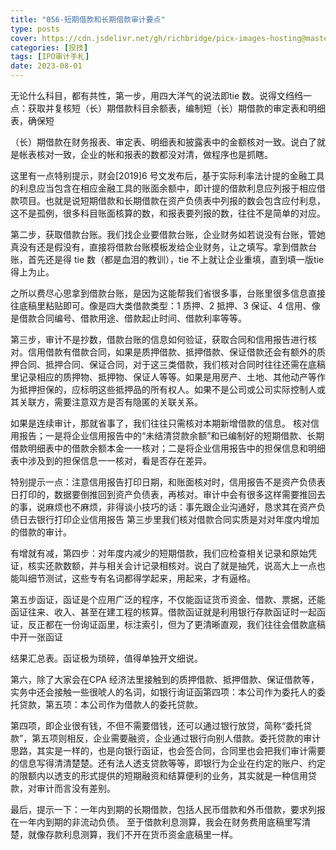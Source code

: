 ```yaml
---
title: "056-短期借款和长期借款审计要点"
type: posts
cover: https://cdn.jsdelivr.net/gh/richbridge/picx-images-hosting@master/thumbnail/投技.jpg
categories: [投技]
tags: [IPO审计手札]
date: 2023-08-01
---
```

无论什么科目，都有共性，第一步，用四大洋气的说法即tie 数。说得文绉绉一点：获取并复核短（长）期借款科目余额表，编制短（长）期借款的审定表和明细表，确保短

（长）期借款在财务报表、审定表、明细表和披露表中的金额核对一致。说白了就是帐表核对一致，企业的帐和报表的数都没对清，做程序也是抓瞎。

这里有一点特别提示，财会[2019]6 号文发布后，基于实际利率法计提的金融工具的利息应当包含在相应金融工具的账面余额中，即计提的借款利息应列报于相应借款项目。也就是说短期借款和长期借款在资产负债表中列报的数会包含应付利息，这不是孤例，很多科目账面核算的数，和报表要列报的数，往往不是简单的对应。

第二步，获取借款台账。我们找企业要借款台账，企业财务如若说没有台账，管她真没有还是假没有，直接将借款台账模板发给企业财务，让之填写。拿到借款台账，首先还是得 tie 数（都是血泪的教训），tie 不上就让企业重填，直到填一版tie 得上为止。

之所以费尽心思拿到借款台账，是因为这能帮我们省很多事，台账里很多信息直接往底稿里粘贴即可。像是四大类借款类型：1 质押、2 抵押、3 保证、4 信用、像是借款合同编号、借款用途、借款起止时间、借款利率等等。

第三步，审计不是抄数，借款台账的信息如何验证，获取合同和信用报告进行核对。信用借款有借款合同，如果是质押借款、抵押借款、保证借款还会有额外的质押合同、抵押合同、保证合同，对于这三类借款，我们核对合同时往往还需在底稿里记录相应的质押物、抵押物、保证人等等。如果是用房产、土地、其他动产等作为抵押担保的，应标明这些抵押品的所有权人。如果不是公司或公司实际控制人或其关联方，需要注意双方是否有隐匿的关联关系。

如果是连续审计，那就省事了，我们往往只需核对本期新增借款的信息。 核对信用报告；一是将企业信用报告中的“未结清贷款余额”和已编制好的短期借款、长期借款明细表中的借款余额本金一一核对；二是将企业信用报告中的担保信息和明细表中涉及到的担保信息一一核对，看是否存在差异。

特别提示一点：注意信用报告打印日期，和账面核对时，信用报告不是资产负债表日打印的，数据要倒推回到资产负债表，再核对。审计中会有很多这样需要推回去的事，说麻烦也不麻烦，非得谈小技巧的话：事先跟企业沟通好，恳求其在资产负债日去银行打印企业信用报告 第三步里我们核对借款合同实质是对对年度内增加的借款的审计。

有增就有减，第四步：对年度内减少的短期借款，我们应检查相关记录和原始凭证，核实还款数额，并与相关会计记录相核对。说白了就是抽凭，说高大上一点也能叫细节测试，这些专有名词都得学起来，用起来，才有逼格。

第五步函证，函证是个应用广泛的程序，不仅能函证货币资金、借款、票据，还能函证往来、收入、甚至在建工程的核算。借款函证就是利用银行存款函证时一起函证，反正都在一份询证函里，标注索引，但为了更清晰直观，我们往往会借款底稿中开一张函证

结果汇总表。函证极为琐碎，值得单独开文细说。

第六，除了大家会在CPA 经济法里接触到的质押借款、抵押借款、保证借款等，实务中还会接触一些很唬人的名词，如银行询证函第四项：本公司作为委托人的委托贷款，第五项：本公司作为借款人的委托贷款。

第四项，即企业很有钱，不但不需要借钱，还可以通过银行放贷，简称“委托贷款”，第五项则相反，企业需要融资，企业通过银行向别人借款。委托贷款的审计思路，其实是一样的，也是向银行函证，也会签合同，合同里也会把我们审计需要的信息写得清清楚楚。还有法人透支贷款等等，即银行为企业在约定的账户、约定的限额内以透支的形式提供的短期融资和结算便利的业务，其实就是一种信用贷款，对审计而言没有差别。

最后，提示一下：一年内到期的长期借款，包括人民币借款和外币借款，要求列报在一年内到期的非流动负债。 至于借款利息测算，我会在财务费用底稿里写清楚，就像存款利息测算，我们不开在货币资金底稿里一样。
